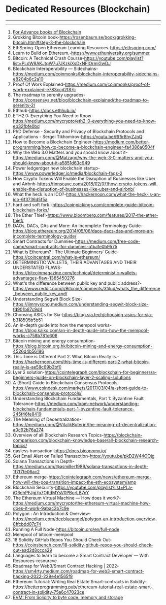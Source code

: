 # Dedicated Resources (Blockchain)
--------------------------
-------------------------
1.	[For Advance books of Blockchain](https://www.manning.com/)      
2.	Grokking Bitcoin book-https://rosenbaum.se/book/grokking-bitcoin.html#step-3-the-blockchain
3.	EthSpring-Open Ethereum Learning Resources-https://ethspring.com/   
4.	Learn to Build on Ethereum.-https://www.ethuniversity.org/summer   
5.	Bitcoin: A Technical Crash Course-https://youtube.com/playlist?list=PLdW8AKJtqW7u7JKzkiXsDxNFlOrmjGwDJ                                                                          
6.	Blockchain Interoperability — Sidechains-https://medium.com/coinmonks/blockchain-interoperability-sidechains-e8204b8c2a10  
7.	Proof Of Work Explained-https://medium.com/coinmonks/proof-of-work-explained-e783ccd2f87c    
8.	The roadmap to serenity upgrades-https://consensys.net/blog/blockchain-explained/the-roadmap-to-serenity-2/
9.	Ethhub-https://docs.ethhub.io/
10.	ETH2.0: Everything You Need to Know-https://medium.com/mycrypto/eth2-0-everything-you-need-to-know-eb32fbfe0bd   
11.	PhD Defense - Security and Privacy of Blockchain Protocols and Applications - Sergei Tikhomirov-https://youtu.be/Rf5r8hyZJnQ
12.	How to Become a Blockchain Engineer-https://medium.com/better-programming/how-to-become-a-blockchain-engineer-fa4386a0504f 
13.	Why the Web 3.0 Matters and you should know about it-https://medium.com/@Matzago/why-the-web-3-0-matters-and-you-should-know-about-it-a5851d63c949      
14.	Power ledgerdger new blockchain startup-https://www.powerledger.io/media/blockchain-faqs-2        
15.	How Crypto Tokens Will Enable the Disruption of Businesses like Uber and Airbnb-https://finnscave.com/2018/02/07/how-crypto-tokens-will-enable-the-disruption-of-businesses-like-uber-and-airbnb/    
16.	What the heck is an ICO?-https://hackernoon.com/what-the-heck-is-an-ico-6f3736d5f5a  
17.	hard and soft fork.-https://coinpickings.com/complete-guide-bitcoin-blockchain-forks/  
18.	The Ether Thief!-https://www.bloomberg.com/features/2017-the-ether-thief/ 
19.	DAOs, DACs, DAs and More: An Incomplete Terminology Guide-https://blog.ethereum.org/2014/05/06/daos-dacs-das-and-more-an-incomplete-terminology-guide/
20.	Smart Contracts for Dummies-https://medium.com/free-code-camp/smart-contracts-for-dummies-a1ba1e0b9575 
21.	What is Ethereum? | The Ultimate Beginners’ Guide-https://coincentral.com/what-is-ethereum/   
22.	DETERMINISTIC WALLETS, THEIR ADVANTAGES AND THEIR UNDERSTATED FLAWS-https://bitcoinmagazine.com/technical/deterministic-wallets-advantages-flaw-1385450276 
23.	What's the difference between public key and public address?-https://www.reddit.com/r/Bitcoin/comments/3filud/whats_the_difference_between_public_key_and/   
24.	Understanding Segwit Block Size-https://jimmysong.medium.com/understanding-segwit-block-size-fd901b87c9d4  
25.	Choosing ASICs for Sia-https://blog.sia.tech/choosing-asics-for-sia-b318505b5b51    
26.	An in-depth guide into how the mempool works-https://blog.kaiko.com/an-in-depth-guide-into-how-the-mempool-works-c758b781c608    
27.	Bitcoin mining and energy consumption-https://blog.bitcoin.org.hk/bitcoin-mining-and-energy-consumption-4526d4b56186    
28.	This Time is Different Part 2: What Bitcoin Really Is.-https://hackernoon.com/this-time-is-different-part-2-what-bitcoin-really-is-ae58c69b3bf0     
29.	Lyer 2 solution-https://cointelegraph.com/blockchain-for-beginners/a-beginners-guide-on-blockchain-layer-2-scaling-solutions
30.	A (Short) Guide to Blockchain Consensus Protocols-https://www.coindesk.com/markets/2017/03/04/a-short-guide-to-blockchain-consensus-protocols/
31.	Understanding Blockchain Fundamentals, Part 1: Byzantine Fault Tolerance-https://medium.com/loom-network/understanding-blockchain-fundamentals-part-1-byzantine-fault-tolerance-245f46fe8419 
32.	The Meaning of Decentralization-https://medium.com/@VitalikButerin/the-meaning-of-decentralization-a0c92b76a274
33.	Overview of all Blockchain Research Topics-https://blockchain-comparison.com/blockchain-knowledge-base/all-blockchain-research-topics/
34.	gasless transaction-https://docs.biconomy.io/
35.	Get Email Alert on Failed Transaction-https://youtu.be/pkD2W44OOjg
36.	Solana Transactions in Depth-https://medium.com/@asmiller1989/solana-transactions-in-depth-1f7f7fe06ac2
37.	Ethereum merge-https://cointelegraph.com/news/ethereum-merge-how-will-the-pos-transition-impact-the-eth-ecosystem/amp
38.	Blockchain Security-https://youtube.com/playlist?list=PLa-iO6ehPFJgj7p7OKdMYsV0PBorLB7nY                       
39.	The Ethereum Virtual Machine — How does it work?-https://medium.com/mycrypto/the-ethereum-virtual-machine-how-does-it-work-9abac2b7c9e
40.	Polygon : An Introduction & Overview-https://medium.com/deeblueangel/polygon-an-introduction-overview-8ffcbdd07c74
41.	Running A Full Node-https://bitcoin.org/en/full-node
42.	Mempool of bitcoin-mempool
43.	 18 Solidity GitHub Repos You Should Check Out-https://coinsbench.com/18-solidity-github-repos-you-should-check-out-ead2d8ccca29
44.	Languages to learn to become a Smart Contract Developer — With Resources-resourcve
45.	Roadmap for Web3/Smart Contract Hacking | 2022-https://sm4rty.medium.com/roadmap-for-web3-smart-contract-hacking-2022-229e4e1565f9
46.	Ethereum Tutorial: Writing Real Estate Smart-contracts in Solidity-https://betterprogramming.pub/ethereum-tutorial-real-estate-smart-contract-in-solidity-75a6c47023ce
47.	 [EVM: From Solidity to byte code, memory and storage](https://youtu.be/RxL_1AfV7N4)
